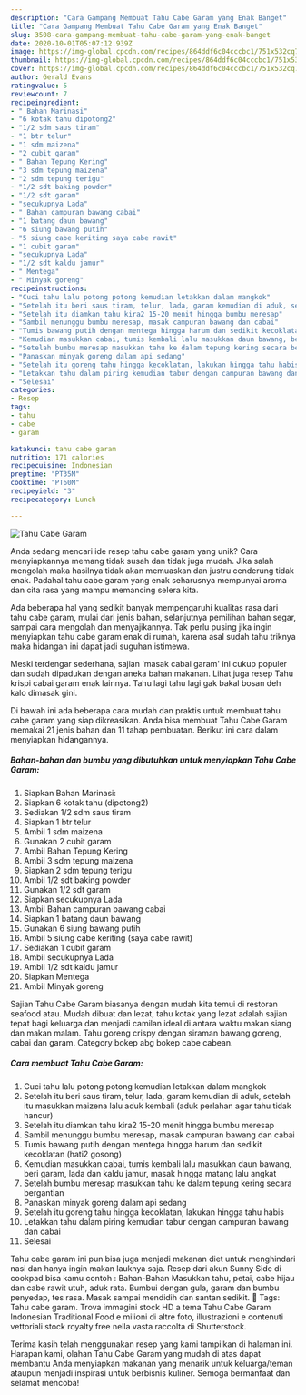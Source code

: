 ```yaml
---
description: "Cara Gampang Membuat Tahu Cabe Garam yang Enak Banget"
title: "Cara Gampang Membuat Tahu Cabe Garam yang Enak Banget"
slug: 3508-cara-gampang-membuat-tahu-cabe-garam-yang-enak-banget
date: 2020-10-01T05:07:12.939Z
image: https://img-global.cpcdn.com/recipes/864ddf6c04cccbc1/751x532cq70/tahu-cabe-garam-foto-resep-utama.jpg
thumbnail: https://img-global.cpcdn.com/recipes/864ddf6c04cccbc1/751x532cq70/tahu-cabe-garam-foto-resep-utama.jpg
cover: https://img-global.cpcdn.com/recipes/864ddf6c04cccbc1/751x532cq70/tahu-cabe-garam-foto-resep-utama.jpg
author: Gerald Evans
ratingvalue: 5
reviewcount: 7
recipeingredient:
- " Bahan Marinasi"
- "6 kotak tahu dipotong2"
- "1/2 sdm saus tiram"
- "1 btr telur"
- "1 sdm maizena"
- "2 cubit garam"
- " Bahan Tepung Kering"
- "3 sdm tepung maizena"
- "2 sdm tepung terigu"
- "1/2 sdt baking powder"
- "1/2 sdt garam"
- "secukupnya Lada"
- " Bahan campuran bawang cabai"
- "1 batang daun bawang"
- "6 siung bawang putih"
- "5 siung cabe keriting saya cabe rawit"
- "1 cubit garam"
- "secukupnya Lada"
- "1/2 sdt kaldu jamur"
- " Mentega"
- " Minyak goreng"
recipeinstructions:
- "Cuci tahu lalu potong potong kemudian letakkan dalam mangkok"
- "Setelah itu beri saus tiram, telur, lada, garam kemudian di aduk, setelah itu masukkan maizena lalu aduk kembali (aduk perlahan agar tahu tidak hancur)"
- "Setelah itu diamkan tahu kira2 15-20 menit hingga bumbu meresap"
- "Sambil menunggu bumbu meresap, masak campuran bawang dan cabai"
- "Tumis bawang putih dengan mentega hingga harum dan sedikit kecoklatan (hati2 gosong)"
- "Kemudian masukkan cabai, tumis kembali lalu masukkan daun bawang, beri garam, lada dan kaldu jamur, masak hingga matang lalu angkat"
- "Setelah bumbu meresap masukkan tahu ke dalam tepung kering secara bergantian"
- "Panaskan minyak goreng dalam api sedang"
- "Setelah itu goreng tahu hingga kecoklatan, lakukan hingga tahu habis"
- "Letakkan tahu dalam piring kemudian tabur dengan campuran bawang dan cabai"
- "Selesai"
categories:
- Resep
tags:
- tahu
- cabe
- garam

katakunci: tahu cabe garam 
nutrition: 171 calories
recipecuisine: Indonesian
preptime: "PT35M"
cooktime: "PT60M"
recipeyield: "3"
recipecategory: Lunch

---
```



![Tahu Cabe Garam](https://img-global.cpcdn.com/recipes/864ddf6c04cccbc1/751x532cq70/tahu-cabe-garam-foto-resep-utama.jpg)

Anda sedang mencari ide resep tahu cabe garam yang unik? Cara menyiapkannya memang tidak susah dan tidak juga mudah. Jika salah mengolah maka hasilnya tidak akan memuaskan dan justru cenderung tidak enak. Padahal tahu cabe garam yang enak seharusnya mempunyai aroma dan cita rasa yang mampu memancing selera kita.

Ada beberapa hal yang sedikit banyak mempengaruhi kualitas rasa dari tahu cabe garam, mulai dari jenis bahan, selanjutnya pemilihan bahan segar, sampai cara mengolah dan menyajikannya. Tak perlu pusing jika ingin menyiapkan tahu cabe garam enak di rumah, karena asal sudah tahu triknya maka hidangan ini dapat jadi suguhan istimewa.

Meski terdengar sederhana, sajian &#39;masak cabai garam&#39; ini cukup populer dan sudah dipadukan dengan aneka bahan makanan. Lihat juga resep Tahu krispi cabai garam enak lainnya. Tahu lagi tahu lagi gak bakal bosan deh kalo dimasak gini.


Di bawah ini ada beberapa cara mudah dan praktis untuk membuat tahu cabe garam yang siap dikreasikan. Anda bisa membuat Tahu Cabe Garam memakai 21 jenis bahan dan 11 tahap pembuatan. Berikut ini cara dalam menyiapkan hidangannya.

<!--inarticleads1-->

##### Bahan-bahan dan bumbu yang dibutuhkan untuk menyiapkan Tahu Cabe Garam:

1. Siapkan  Bahan Marinasi:
1. Siapkan 6 kotak tahu (dipotong2)
1. Sediakan 1/2 sdm saus tiram
1. Siapkan 1 btr telur
1. Ambil 1 sdm maizena
1. Gunakan 2 cubit garam
1. Ambil  Bahan Tepung Kering
1. Ambil 3 sdm tepung maizena
1. Siapkan 2 sdm tepung terigu
1. Ambil 1/2 sdt baking powder
1. Gunakan 1/2 sdt garam
1. Siapkan secukupnya Lada
1. Ambil  Bahan campuran bawang cabai
1. Siapkan 1 batang daun bawang
1. Gunakan 6 siung bawang putih
1. Ambil 5 siung cabe keriting (saya cabe rawit)
1. Sediakan 1 cubit garam
1. Ambil secukupnya Lada
1. Ambil 1/2 sdt kaldu jamur
1. Siapkan  Mentega
1. Ambil  Minyak goreng


Sajian Tahu Cabe Garam biasanya dengan mudah kita temui di restoran seafood atau. Mudah dibuat dan lezat, tahu kotak yang lezat adalah sajian tepat bagi keluarga dan menjadi camilan ideal di antara waktu makan siang dan makan malam. Tahu goreng crispy dengan siraman bawang goreng, cabai dan garam. Category bokep abg bokep cabe cabean. 

<!--inarticleads2-->

##### Cara membuat Tahu Cabe Garam:

1. Cuci tahu lalu potong potong kemudian letakkan dalam mangkok
1. Setelah itu beri saus tiram, telur, lada, garam kemudian di aduk, setelah itu masukkan maizena lalu aduk kembali (aduk perlahan agar tahu tidak hancur)
1. Setelah itu diamkan tahu kira2 15-20 menit hingga bumbu meresap
1. Sambil menunggu bumbu meresap, masak campuran bawang dan cabai
1. Tumis bawang putih dengan mentega hingga harum dan sedikit kecoklatan (hati2 gosong)
1. Kemudian masukkan cabai, tumis kembali lalu masukkan daun bawang, beri garam, lada dan kaldu jamur, masak hingga matang lalu angkat
1. Setelah bumbu meresap masukkan tahu ke dalam tepung kering secara bergantian
1. Panaskan minyak goreng dalam api sedang
1. Setelah itu goreng tahu hingga kecoklatan, lakukan hingga tahu habis
1. Letakkan tahu dalam piring kemudian tabur dengan campuran bawang dan cabai
1. Selesai


Tahu cabe garam ini pun bisa juga menjadi makanan diet untuk menghindari nasi dan hanya ingin makan lauknya saja. Resep dari akun Sunny Side di cookpad bisa kamu contoh : Bahan-Bahan  Masukkan tahu, petai, cabe hijau dan cabe rawit utuh, aduk rata. Bumbui dengan gula, garam dan bumbu penyedap, tes rasa. Masak sampai mendidih dan santan sedikit.  Tags: Tahu cabe garam. Trova immagini stock HD a tema Tahu Cabe Garam Indonesian Traditional Food e milioni di altre foto, illustrazioni e contenuti vettoriali stock royalty free nella vasta raccolta di Shutterstock. 

Terima kasih telah menggunakan resep yang kami tampilkan di halaman ini. Harapan kami, olahan Tahu Cabe Garam yang mudah di atas dapat membantu Anda menyiapkan makanan yang menarik untuk keluarga/teman ataupun menjadi inspirasi untuk berbisnis kuliner. Semoga bermanfaat dan selamat mencoba!
